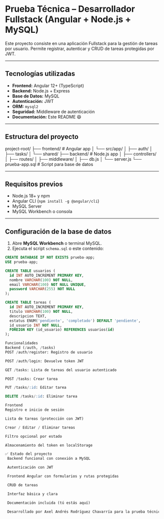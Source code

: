 # Prueba Técnica – Desarrollador Fullstack (Angular + Node.js + MySQL)

Este proyecto consiste en una aplicación Fullstack para la gestión de tareas por usuario. Permite registrar, autenticar y CRUD de tareas protegidas por JWT.

---

## Tecnologías utilizadas

- **Frontend:** Angular 12+ (TypeScript)
- **Backend:** Node.js + Express
- **Base de Datos:** MySQL
- **Autenticación:** JWT
- **ORM:** `mysql2`
- **Seguridad:** Middleware de autenticación
- **Documentación:** Este README 😄

---

## Estructura del proyecto

project-root/
├── frontend/ # Angular app
│ └── src/app/
│ ├── auth/
│ ├── tasks/
│ └── shared/
├── backend/ # Node.js app
│ ├── controllers/
│ ├── routes/
│ ├── middleware/
│ ├── db.js
│ └── server.js
└── prueba-app.sql # Script para base de datos


---

## Requisitos previos

- Node.js 18+ y npm
- Angular CLI (`npm install -g @angular/cli`)
- MySQL Server
- MySQL Workbench o consola

---

## Configuración de la base de datos

1. Abre **MySQL Workbench** o terminal MySQL.
2. Ejecuta el script `schema.sql` o este contenido:

```sql
CREATE DATABASE IF NOT EXISTS prueba-app;
USE prueba-app;

CREATE TABLE usuarios (
  id INT AUTO_INCREMENT PRIMARY KEY,
  nombre VARCHAR(100) NOT NULL,
  email VARCHAR(100) NOT NULL UNIQUE,
  password VARCHAR(255) NOT NULL
);

CREATE TABLE tareas (
  id INT AUTO_INCREMENT PRIMARY KEY,
  titulo VARCHAR(100) NOT NULL,
  descripcion TEXT,
  estatus ENUM('pendiente', 'completado') DEFAULT 'pendiente',
  id_usuario INT NOT NULL,
  FOREIGN KEY (id_usuario) REFERENCES usuarios(id)
);

Funcionalidades
Backend (/auth, /tasks)
POST /auth/register: Registro de usuario

POST /auth/login: Devuelve token JWT

GET /tasks: Lista de tareas del usuario autenticado

POST /tasks: Crear tarea

PUT /tasks/:id: Editar tarea

DELETE /tasks/:id: Eliminar tarea

Frontend
Registro e inicio de sesión

Lista de tareas (protección con JWT)

Crear / Editar / Eliminar tareas

Filtro opcional por estado

Almacenamiento del token en localStorage

✅ Estado del proyecto
 Backend funcional con conexión a MySQL

 Autenticación con JWT

 Frontend Angular con formularios y rutas protegidas

 CRUD de tareas

 Interfaz básica y clara

 Documentación incluida (tú estás aquí)

 Desarrollado por Axel Andrés Rodríguez Chavarría para la prueba técnica de desarrollador
